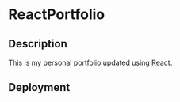# ReactPortfolio

## Description
This is my personal portfolio updated using React.

## Deployment

